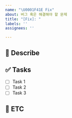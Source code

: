 ```yaml
---
name: "\U0001F41E Fix"
about: 버그 혹은 해결해야 할 문제
title: "[Fix]: "
labels: ''
assignees: ''

---
```


<!-- 작업자는 이슈 생성 후 우측의 Github Labels & Assignee를 설정해 주세요. -->

## 🐞 Describe
<!-- 버그 혹은 해결해야 할 문제에 대한 설명을 작성해 주세요. 자세히 적을수록 좋아요 ! -->

## ✅ Tasks
<!-- 해야 하는 일에 대한 Tasks를 작성해 주세요. 세분화해서 작성하면 더 좋아요 ! -->
- [ ] Task 1
- [ ] Task 2
- [ ] Task 3

## 💬 ETC
<!-- 작업과 관련된 추가 정보나 참고 사항 등 더 전달할 내용이 있다면 여기에 작성해 주세요. -->
